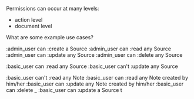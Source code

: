 Permissions can occur at many levels:

* action level
* document level

What are some example use cases?

:admin_user can   :create a   Source
:admin_user can   :read   any Source
:admin_user can   :update any Source
:admin_user can   :delete any Source

:basic_user can   :read   any Source
:basic_user can't :update any Source

:basic_user can't :read   any Note
:basic_user can   :read   any Note created by him/her
:basic_user can   :update any Note created by him/her
:basic_user can   :delete _
:basic_user can   :update a   Source t


